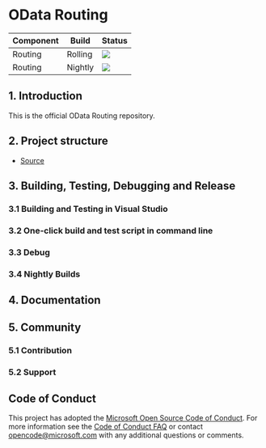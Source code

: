 OData Routing
 ============= 
 Component | Build  | Status 
--------|--------- |---------
Routing|Rolling | <img src="https://identitydivision.visualstudio.com/OData/_apis/build/status/OData.ModelBuilder/OData.ModelBuilder-Rolling?branchName=master"/> 
Routing|Nightly | <img src="https://identitydivision.visualstudio.com/OData/_apis/build/status/OData.ModelBuilder/OData.ModelBuilder-Nightly?branchName=master"/> 

## 1. Introduction
This is the official OData Routing repository.

## 2. Project structure

* [Source](https://github.com/xuzhg/Routing)

## 3. Building, Testing, Debugging and Release

### 3.1 Building and Testing in Visual Studio

### 3.2 One-click build and test script in command line

### 3.3 Debug

### 3.4 Nightly Builds

## 4. Documentation

## 5. Community

### 5.1 Contribution

### 5.2 Support

## Code of Conduct

This project has adopted the [Microsoft Open Source Code of Conduct](https://opensource.microsoft.com/codeofconduct/). For more information see the [Code of Conduct FAQ](https://opensource.microsoft.com/codeofconduct/faq/) or contact [opencode@microsoft.com](mailto:opencode@microsoft.com) with any additional questions or comments.